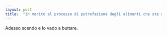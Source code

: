 ```yaml
---
layout: post
title:  "In merito al processo di putrefazione degli alimenti che sta avvenendo all'interno del sacchetto dell'umido posizionato sotto al lavandino della mia cucina e che provoca odori nauseabondi in tutta la casa."
---
```

Adesso scendo e lo vado a buttare.
